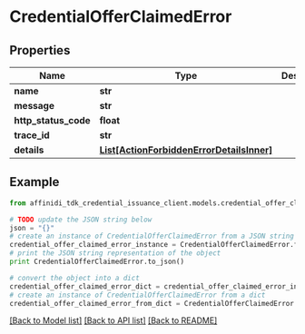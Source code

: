 # CredentialOfferClaimedError

## Properties

| Name                 | Type                                                                              | Description | Notes      |
| -------------------- | --------------------------------------------------------------------------------- | ----------- | ---------- |
| **name**             | **str**                                                                           |             |
| **message**          | **str**                                                                           |             |
| **http_status_code** | **float**                                                                         |             |
| **trace_id**         | **str**                                                                           |             |
| **details**          | [**List[ActionForbiddenErrorDetailsInner]**](ActionForbiddenErrorDetailsInner.md) |             | [optional] |

## Example

```python
from affinidi_tdk_credential_issuance_client.models.credential_offer_claimed_error import CredentialOfferClaimedError

# TODO update the JSON string below
json = "{}"
# create an instance of CredentialOfferClaimedError from a JSON string
credential_offer_claimed_error_instance = CredentialOfferClaimedError.from_json(json)
# print the JSON string representation of the object
print CredentialOfferClaimedError.to_json()

# convert the object into a dict
credential_offer_claimed_error_dict = credential_offer_claimed_error_instance.to_dict()
# create an instance of CredentialOfferClaimedError from a dict
credential_offer_claimed_error_from_dict = CredentialOfferClaimedError.from_dict(credential_offer_claimed_error_dict)
```

[[Back to Model list]](../README.md#documentation-for-models) [[Back to API list]](../README.md#documentation-for-api-endpoints) [[Back to README]](../README.md)
